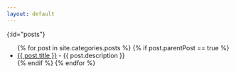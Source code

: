 ```yaml
---
layout: default
---
```

{:id="posts"}
<ul>
{% for post in site.categories.posts %}
    {% if post.parentPost == true %}
        <li><a href="{{ post.link }}">{{ post.title }}</a> - {{ post.description }}</li>
    {% endif %}
{% endfor %}
</ul>
